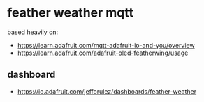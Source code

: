 
# feather weather mqtt

based heavily on:

- https://learn.adafruit.com/mqtt-adafruit-io-and-you/overview
- https://learn.adafruit.com/adafruit-oled-featherwing/usage

## dashboard 

- https://io.adafruit.com/jefforulez/dashboards/feather-weather
